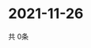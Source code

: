 # 2021-11-26
  共 0条

  <!-- BEGIN -->
  <!-- 最后更新时间Fri Nov 26 2021 11:02:53 GMT+0000 (Coordinated Universal Time) -->
  
  <!-- END -->
  
  